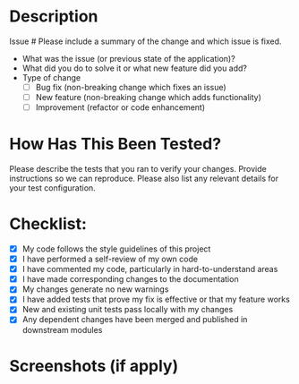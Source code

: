 # Description
Issue #
Please include a summary of the change and which issue is fixed.
- What was the issue (or previous state of the application)?
- What did you do to solve it or what new feature did you add?
- Type of change
    - [ ] Bug fix (non-breaking change which fixes an issue)
    - [ ] New feature (non-breaking change which adds functionality)
    - [ ] Improvement (refactor or code enhancement)
# How Has This Been Tested?
Please describe the tests that you ran to verify your changes. Provide instructions so we can reproduce. Please also list any relevant details for your test configuration.
# Checklist:
- [X] My code follows the style guidelines of this project
- [X] I have performed a self-review of my own code
- [X] I have commented my code, particularly in hard-to-understand areas
- [X] I have made corresponding changes to the documentation
- [X] My changes generate no new warnings
- [X] I have added tests that prove my fix is effective or that my feature works
- [X] New and existing unit tests pass locally with my changes
- [X] Any dependent changes have been merged and published in downstream modules
# Screenshots (if apply)
